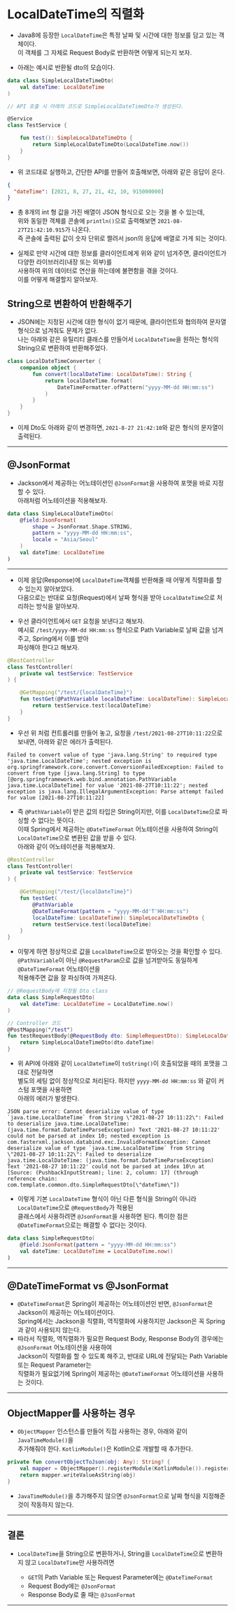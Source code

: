# LocalDateTime의 직렬화

- Java8에 등장한 `LocalDateTime`은 특정 날짜 및 시간에 대한 정보를 담고 있는 객체이다.  
  이 객체를 그 자체로 Request Body로 반환하면 어떻게 되는지 보자.

- 아래는 예시로 반환될 dto의 모습이다.

```kt
data class SimpleLocalDateTimeDto(
    val dateTime: LocalDateTime
)

// API 호출 시 아래의 코드로 SimpleLocalDateTimeDto가 생성된다.

@Service
class TestService {

    fun test(): SimpleLocalDateTimeDto {
        return SimpleLocalDateTimeDto(LocalDateTime.now())
    }
}
```

- 위 코드대로 실행하고, 간단한 API를 만들어 호출해보면, 아래와 같은 응답이 온다.

```json
{
  "dateTime": [2021, 8, 27, 21, 42, 10, 915000000]
}
```

- 총 8개의 int 형 값을 가진 배열이 JSON 형식으로 오는 것을 볼 수 있는데,  
  위와 동일한 객체를 콘솔에 `println()`으로 출력해보면 `2021-08-27T21:42:10.915`가 나온다.  
  즉 콘솔에 출력된 값이 숫자 단위로 짤려서 json의 응답에 배열로 가게 되는 것이다.

- 실제로 만약 시간에 대한 정보를 클라이언트에게 위와 같이 넘겨주면, 클라이언트가 다양한 라이브러리(내장 또는 외부)를  
  사용하여 위의 데이터로 연산을 하는데에 불편함을 겪을 것이다.  
  이를 어떻게 해결할지 알아보자.

<h2>String으로 변환하여 반환해주기</h2>

- JSON에는 지정된 시간에 대한 형식이 없기 때문에, 클라이언트와 협의하여 문자열 형식으로 넘겨줘도 문제가 없다.  
  나는 아래와 같은 유틸리티 클래스를 만들어서 `LocalDateTime`을 원하는 형식의 String으로 변환하여 반환해주었다.

```kt
class LocalDateTimeConverter {
    companion object {
        fun convert(localDateTime: LocalDateTime): String {
            return localDateTime.format(
                DateTimeFormatter.ofPattern("yyyy-MM-dd HH:mm:ss")
            )
        }
    }
}
```

- 이제 Dto도 아래와 같이 변경하면, `2021-8-27 21:42:10`와 같은 형식의 문자열이 출력된다.

<hr/>

<h2>@JsonFormat</h2>

- Jackson에서 제공하는 어노테이션인 `@JsonFormat`을 사용하여 포맷을 바로 지정할 수 있다.  
  아래처럼 어노테이션을 적용해보자.

```kt
data class SimpleLocalDateTimeDto(
    @field:JsonFormat(
        shape = JsonFormat.Shape.STRING,
        pattern = "yyyy-MM-dd HH:mm:ss",
        locale = "Asia/Seoul"
    )
    val dateTime: LocalDateTime
)
```

<hr/>

- 이제 응답(Response)에 `LocalDateTime`객체를 반환해줄 때 어떻게 직렬화를 할 수 있는지 알아보았다.  
  다음으로는 반대로 요청(Request)에서 날짜 형식을 받아 `LocalDateTime`으로 처리하는 방식을 알아보자.

- 우선 클라이언트에서 `GET` 요청을 보낸다고 해보자.  
  예시로 `/test/yyyy-MM-dd HH:mm:ss` 형식으로 Path Variable로 날짜 값을 넘겨주고, Spring에서 이를 받아  
  파싱해야 한다고 해보자.

```kt
@RestController
class TestController(
    private val testService: TestService
) {

    @GetMapping("/test/{localDateTime}")
    fun testGet(@PathVariable localDateTime: LocalDateTime): SimpleLocalDateTimeDto {
        return testService.test(localDateTime)
    }
}
```

- 우선 위 처럼 컨트롤러를 만들어 놓고, 요청을 `/test/2021-08-27T10:11:22`으로 보내면, 아래와 같은 에러가 출력된다.

```
Failed to convert value of type 'java.lang.String' to required type 'java.time.LocalDateTime'; nested exception is org.springframework.core.convert.ConversionFailedException: Failed to convert from type [java.lang.String] to type [@org.springframework.web.bind.annotation.PathVariable java.time.LocalDateTime] for value '2021-08-27T10:11:22'; nested exception is java.lang.IllegalArgumentException: Parse attempt failed for value [2021-08-27T10:11:22]
```

- 즉 `@PathVariable`이 받은 값의 타입은 String이지만, 이를 `LocalDateTime`으로 파싱할 수 없다는 뜻이다.  
  이때 Spring에서 제공하는 `@DateTimeFormat` 어노테이션을 사용하여 String이 `LocalDateTime`으로 변환된 값을 받을 수 있다.  
  아래와 같이 어노테이션을 적용해보자.

```kt
@RestController
class TestController(
    private val testService: TestService
) {

    @GetMapping("/test/{localDateTime}")
    fun testGet(
        @PathVariable
        @DateTimeFormat(pattern = "yyyy-MM-dd'T'HH:mm:ss")
        localDateTime: LocalDateTime): SimpleLocalDateTimeDto {
        return testService.test(localDateTime)
    }
}
```

- 이렇게 하면 정상적으로 값을 `LocalDateTime`으로 받아오는 것을 확인할 수 있다.  
  `@PathVariable`이 아닌 `@RequestParam`으로 값을 넘겨받아도 동일하게 `@DateTimeFormat` 어노테이션을  
  적용해주면 값을 잘 파싱하여 가져온다.

```kt
// @RequestBody에 지정될 Dto class
data class SimpleRequestDto(
    val dateTime: LocalDateTime = LocalDateTime.now()
)

// Controller 코드
@PostMapping("/test")
fun testRequestBody(@RequestBody dto: SimpleRequestDto): SimpleLocalDateTimeDto {
    return SimpleLocalDateTimeDto(dto.dateTime)
}
```

- 위 API에 아래와 같이 `LocalDateTime`이 `toString()`이 호출되었을 때의 포맷을 그대로 전달하면  
  별도의 세팅 없이 정상적으로 처리된다. 하지만 `yyyy-MM-dd HH:mm:ss` 와 같이 커스텀 포맷을 사용하면  
  아래의 에러가 발생한다.

```
JSON parse error: Cannot deserialize value of type `java.time.LocalDateTime` from String \"2021-08-27 10:11:22\": Failed to deserialize java.time.LocalDateTime: (java.time.format.DateTimeParseException) Text '2021-08-27 10:11:22' could not be parsed at index 10; nested exception is com.fasterxml.jackson.databind.exc.InvalidFormatException: Cannot deserialize value of type `java.time.LocalDateTime` from String \"2021-08-27 10:11:22\": Failed to deserialize java.time.LocalDateTime: (java.time.format.DateTimeParseException) Text '2021-08-27 10:11:22' could not be parsed at index 10\n at [Source: (PushbackInputStream); line: 2, column: 17] (through reference chain: com.template.common.dto.SimpleRequestDto[\"dateTime\"])
```

- 이렇게 기본 `LocalDateTime` 형식이 아닌 다른 형식을 String이 아니라 `LocalDateTime`으로 `@RequestBody`가 적용된  
  클래스에서 사용하려면 `@JsonFormat`을 사용하면 된다. 특이한 점은 `@DateTimeFormat`으로는 해결할 수 없다는 것이다.

```kt
data class SimpleRequestDto(
    @field:JsonFormat(pattern = "yyyy-MM-dd HH:mm:ss")
    val dateTime: LocalDateTime = LocalDateTime.now()
)
```

<hr/>

<h2>@DateTimeFormat vs @JsonFormat</h2>

- `@DateTimeFormat`은 Spring이 제공하는 어노테이션인 반면, `@JsonFormat`은 Jackson이 제공하는 어노테이션이다.  
  Spring에서는 Jackson을 직렬화, 역직렬화에 사용하지만 Jackson은 꼭 Spring과 같이 사용되지 않는다.
- 따라서 직렬화, 역직렬화가 필요한 Request Body, Response Body의 경우에는 `@JsonFormat` 어노테이션을 사용하여  
  Jackson이 직렬화를 할 수 있도록 해주고, 반대로 URL에 전달되는 Path Variable 또는 Request Parameter는  
  직렬화가 필요없기에 Spring이 제공하는 `@DateTimeFormat` 어노테이션을 사용하는 것이다.

<hr/>

<h2>ObjectMapper를 사용하는 경우</h2>

- `ObjectMapper` 인스턴스를 만들어 직접 사용하는 경우, 아래와 같이 `JavaTimeModule()`을  
  추가해줘야 한다. `KotlinModule()`은 Kotlin으로 개발할 때 추가한다.

```kt
private fun convertObjectToJson(obj: Any): String? {
    val mapper = ObjectMapper().registerModule(KotlinModule()).registerModule(JavaTimeModule())
    return mapper.writeValueAsString(obj)
}
```

- `JavaTimeModule()`을 추가해주지 않으면 `@JsonFormat`으로 날짜 형식을 지정해준 것이 작동하지 않는다.

<hr/>

<h2>결론</h2>

- `LocalDateTime`을 String으로 변환하거나, String을 `LocalDateTime`으로 변환하지 않고 `LocalDateTime`만 사용하려면

  - `GET`의 Path Variable 또는 Request Parameter에는 `@DateTimeFormat`
  - Request Body에는 `@JsonFormat`
  - Response Body로 줄 때는 `@JsonFormat`

<hr/>
